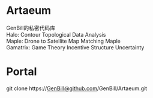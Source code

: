 # Artaeum
GenBill的私密代码库  
Halo: Contour Topological Data Analysis  
Maple: Drone to Satellite Map Matching Maple  
Gamatrix: Game Theory Incentive Structure Uncertainty  

# Portal
git clone https://GenBill@github.com/GenBill/Artaeum.git  
